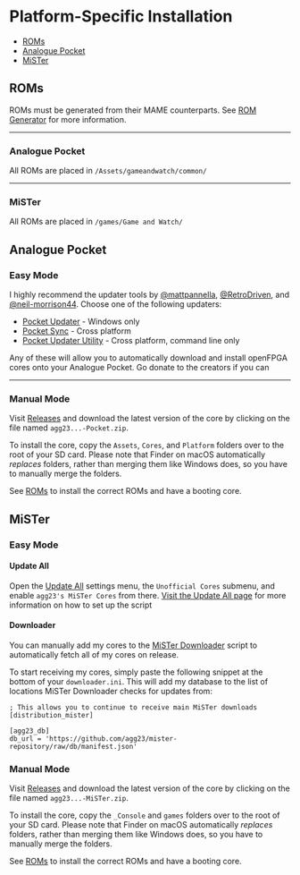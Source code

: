# Platform-Specific Installation

* [ROMs](#roms)
* [Analogue Pocket](#analogue-pocket-1)
* [MiSTer](#mister-1)

## ROMs

ROMs must be generated from their MAME counterparts. See [ROM Generator](rom_generator.md) for more information.

----
### Analogue Pocket

All ROMs are placed in `/Assets/gameandwatch/common/`

----
### MiSTer

All ROMs are placed in `/games/Game and Watch/`

## Analogue Pocket

### Easy Mode

I highly recommend the updater tools by [@mattpannella](https://github.com/mattpannella), [@RetroDriven](https://github.com/RetroDriven), and [@neil-morrison44](https://github.com/neil-morrison44). Choose one of the following updaters:
* [Pocket Updater](https://github.com/RetroDriven/Pocket_Updater) - Windows only
* [Pocket Sync](https://github.com/neil-morrison44/pocket-sync) - Cross platform
* [Pocket Updater Utility](https://github.com/mattpannella/pocket-updater-utility) - Cross platform, command line only

Any of these will allow you to automatically download and install openFPGA cores onto your Analogue Pocket. Go donate to the creators if you can

----
### Manual Mode
Visit [Releases](https://github.com/agg23/fpga-gameandwatch/releases) and download the latest version of the core by clicking on the file named `agg23...-Pocket.zip`.

To install the core, copy the `Assets`, `Cores`, and `Platform` folders over to the root of your SD card. Please note that Finder on macOS automatically _replaces_ folders, rather than merging them like Windows does, so you have to manually merge the folders.

See [ROMs](#roms) to install the correct ROMs and have a booting core.

## MiSTer

### Easy Mode

#### Update All

Open the [Update All](https://github.com/theypsilon/Update_All_MiSTer) settings menu, the `Unofficial Cores` submenu, and enable `agg23's MiSTer Cores` from there. [Visit the Update All page](https://github.com/theypsilon/Update_All_MiSTer) for more information on how to set up the script

#### Downloader

You can manually add my cores to the [MiSTer Downloader](https://github.com/MiSTer-devel/Downloader_MiSTer) script to automatically fetch all of my cores on release.

To start receiving my cores, simply paste the following snippet at the bottom of your `downloader.ini`. This will add my database to the list of locations MiSTer Downloader checks for updates from:

```
; This allows you to continue to receive main MiSTer downloads
[distribution_mister]

[agg23_db]
db_url = 'https://github.com/agg23/mister-repository/raw/db/manifest.json'
```

### Manual Mode

Visit [Releases](https://github.com/agg23/fpga-gameandwatch/releases) and download the latest version of the core by clicking on the file named `agg23...-MiSTer.zip`.

To install the core, copy the `_Console` and `games` folders over to the root of your SD card. Please note that Finder on macOS automatically _replaces_ folders, rather than merging them like Windows does, so you have to manually merge the folders.

See [ROMs](#roms) to install the correct ROMs and have a booting core.